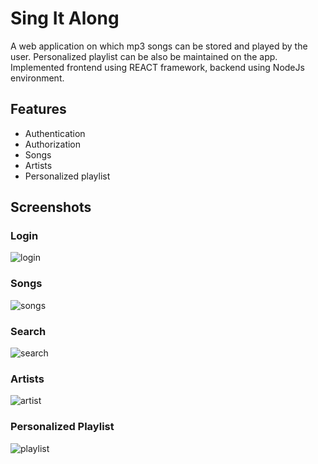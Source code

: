 
# Sing It Along

A web application on which mp3 songs can be stored and played by the user. Personalized playlist can be also be maintained on the app. Implemented frontend using REACT framework, backend  using NodeJs environment.


## Features

- Authentication
- Authorization
- Songs
- Artists
- Personalized playlist


## Screenshots

### Login 
![login](https://user-images.githubusercontent.com/65814030/164626232-fe5ed4e6-73e3-4f06-865a-fd9c4d02a42b.gif)

### Songs
![songs](https://user-images.githubusercontent.com/65814030/164626322-31c306bf-dbac-4d55-a190-4df09da1fe5f.PNG)

### Search
![search](https://user-images.githubusercontent.com/65814030/164626009-bc92c504-5839-45d3-9b10-374af33caec3.gif)

### Artists
![artist](https://user-images.githubusercontent.com/65814030/164626372-6977ee8a-36f2-4c78-831b-c8996321fe8f.PNG)

### Personalized Playlist
![playlist](https://user-images.githubusercontent.com/65814030/164626404-d458eb22-5b95-46db-965b-88366eaf3810.PNG)

